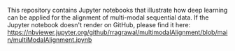 This repository contains Jupyter notebooks that illustrate how deep learning can be applied for the alignment of multi-modal sequential data. 
If the Jupyter notebook doesn't render on GitHub, please find it here:
https://nbviewer.jupyter.org/github/rragrawal/multimodalAlignment/blob/main/multiModalAlignment.ipynb
